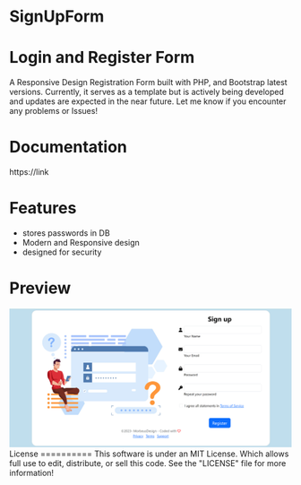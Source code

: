 # SignUpForm

Login and Register Form
====================================

A Responsive Design Registration Form built with PHP, and Bootstrap latest versions.
Currently, it serves as a template but is actively being developed and updates are expected in the near future.
Let me know if you encounter any problems or Issues!

Documentation
===============
https://link

Features
===============
* stores passwords in DB 
* Modern and Responsive design
* designed for security


Preview
========
<img src = 'https://github.com/MorbeusDesign/SignUpForm/blob/master/SignUpForm.PNG' alt = 'SignUpForm' />
License
==========
This software is under an MIT License. Which allows full use to edit, distribute, or sell this code.
See the "LICENSE" file for more information!
